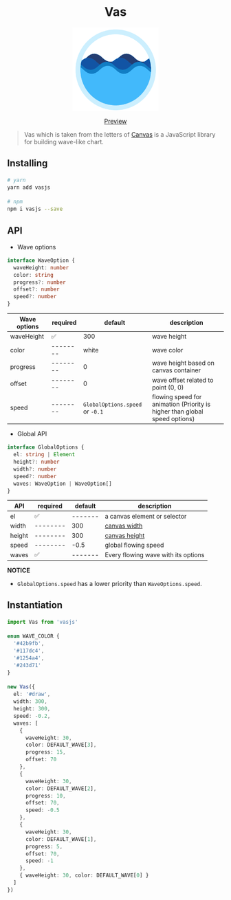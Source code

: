 <h1 align="center">Vas</h1>

<p align="center">
  <img align="center" src="./config/preview.gif">
</p>

<p align="center">
  <a href="https://lbwa.github.io/vas.js">Preview</a>
</p>

> Vas which is taken from the letters of [Canvas](https://developer.mozilla.org/en-US/docs/Web/API/Canvas_API) is a JavaScript library for building wave-like chart.

## Installing

```bash
# yarn
yarn add vasjs

# npm
npm i vasjs --save
```

## API

- Wave options

```ts
interface WaveOption {
  waveHeight: number
  color: string
  progress?: number
  offset?: number
  speed?: number
}
```

| Wave options | required | default                         | description                                                                |
| ------------ | -------- | ------------------------------- | -------------------------------------------------------------------------- |
| waveHeight   | ✅       | 300                             | wave height                                                                |
| color        | -------- | white                           | wave color                                                                 |
| progress     | -------- | 0                               | wave height based on canvas container                                      |
| offset       | -------- | 0                               | wave offset related to point (0, 0)                                        |
| speed        | -------- | `GlobalOptions.speed` or `-0.1` | flowing speed for animation (Priority is higher than global speed options) |

- Global API

```ts
interface GlobalOptions {
  el: string | Element
  height?: number
  width?: number
  speed?: number
  waves: WaveOption | WaveOption[]
}
```

| API    | required | default | description                         |
| ------ | -------- | ------- | ----------------------------------- |
| el     | ✅       | ------- | a canvas element or selector        |
| width  | -------- | 300     | [canvas width]                      |
| height | -------- | 300     | [canvas height]                     |
| speed  | -------- | -0.5    | global flowing speed                |
| waves  | ✅       | ------- | Every flowing wave with its options |

[canvas width]: https://developer.mozilla.org/en-US/docs/Web/API/HTMLCanvasElement/width
[canvas height]: https://developer.mozilla.org/en-US/docs/Web/API/HTMLCanvasElement/height

**NOTICE**

- `GlobalOptions.speed` has a lower priority than `WaveOptions.speed`.

## Instantiation

```ts
import Vas from 'vasjs'

enum WAVE_COLOR {
  '#42b9fb',
  '#117dc4',
  '#1254a4',
  '#243d71'
}

new Vas({
  el: '#draw',
  width: 300,
  height: 300,
  speed: -0.2,
  waves: [
    {
      waveHeight: 30,
      color: DEFAULT_WAVE[3],
      progress: 15,
      offset: 70
    },
    {
      waveHeight: 30,
      color: DEFAULT_WAVE[2],
      progress: 10,
      offset: 70,
      speed: -0.5
    },
    {
      waveHeight: 30,
      color: DEFAULT_WAVE[1],
      progress: 5,
      offset: 70,
      speed: -1
    },
    { waveHeight: 30, color: DEFAULT_WAVE[0] }
  ]
})
```
